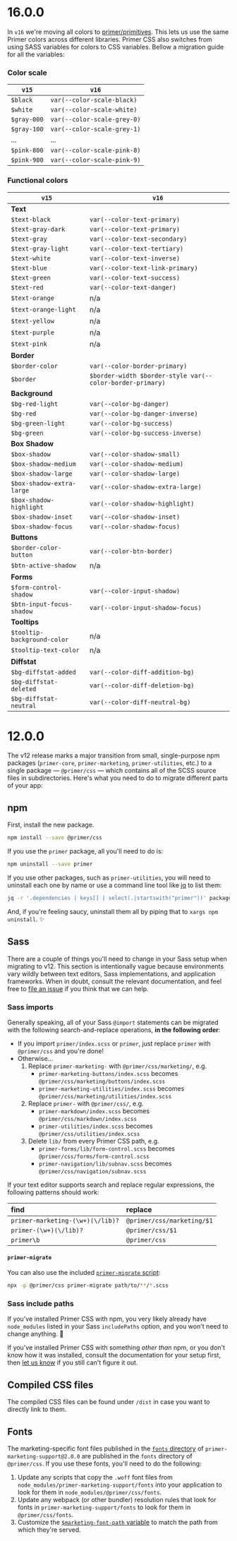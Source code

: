 # 16.0.0
In `v16` we're moving all colors to [primer/primitives](https://github.com/primer/primitives). This lets us use the same Primer colors across different libraries. Primer CSS also switches from using SASS variables for colors to CSS variables. Bellow a migration guide for all the variables:

### Color scale

`v15` | `v16`
--- | ---
`$black` | `var(--color-scale-black)`
`$white` | `var(--color-scale-white)`
`$gray-000` | `var(--color-scale-grey-0)`
`$gray-100` | `var(--color-scale-grey-1)`
... | ...
`$pink-800` | `var(--color-scale-pink-8)`
`$pink-900` | `var(--color-scale-pink-9)`

### Functional colors

`v15` | `v16`
--- | ---
**Text** |
`$text-black` | `var(--color-text-primary)`
`$text-gray-dark` | `var(--color-text-primary)`
`$text-gray` | `var(--color-text-secondary)`
`$text-gray-light` | `var(--color-text-tertiary)`
`$text-white` | `var(--color-text-inverse)`
`$text-blue` | `var(--color-text-link-primary)`
`$text-green` | `var(--color-text-success)`
`$text-red` | `var(--color-text-danger)`
`$text-orange` | n/a
`$text-orange-light` | n/a
`$text-yellow` | n/a
`$text-purple` | n/a
`$text-pink` | n/a
**Border** |
`$border-color` | `var(--color-border-primary)`
`$border` | `$border-width $border-style var(--color-border-primary)`
**Background** |
`$bg-red-light` | `var(--color-bg-danger)`
`$bg-red` | `var(--color-bg-danger-inverse)`
`$bg-green-light` | `var(--color-bg-success)`
`$bg-green` | `var(--color-bg-success-inverse)`
**Box Shadow** |
`$box-shadow` | `var(--color-shadow-small)`
`$box-shadow-medium` | `var(--color-shadow-medium)`
`$box-shadow-large` | `var(--color-shadow-large)`
`$box-shadow-extra-large` | `var(--color-shadow-extra-large)`
`$box-shadow-highlight` | `var(--color-shadow-highlight)`
`$box-shadow-inset` | `var(--color-shadow-inset)`
`$box-shadow-focus` | `var(--color-shadow-focus)`
**Buttons** |
`$border-color-button` | `var(--color-btn-border)`
`$btn-active-shadow` | n/a
**Forms** |
`$form-control-shadow` | `var(--color-input-shadow)`
`$btn-input-focus-shadow` | `var(--color-input-shadow-focus)`
**Tooltips** |
`$tooltip-background-color` | n/a
`$tooltip-text-color` | n/a
**Diffstat** |
`$bg-diffstat-added` | `var(--color-diff-addition-bg)`
`$bg-diffstat-deleted` | `var(--color-diff-deletion-bg)`
`$bg-diffstat-neutral` | `var(--color-diff-neutral-bg)`

# 12.0.0
The v12 release marks a major transition from small, single-purpose npm packages (`primer-core`, `primer-marketing`, `primer-utilities`, etc.) to a single package — `@primer/css` — which contains all of the SCSS source files in subdirectories. Here's what you need to do to migrate different parts of your app:

## npm
First, install the new package.

```sh
npm install --save @primer/css
```

If you use the `primer` package, all you'll need to do is:

```sh
npm uninstall --save primer
```

If you use other packages, such as `primer-utilities`, you will need to uninstall each one by name or use a command line tool like [jq](https://stedolan.github.io/jq/) to list them:

```sh
jq -r '.dependencies | keys[] | select(.|startswith("primer"))' package.json
```

And, if you're feeling saucy, uninstall them all by piping that to `xargs npm uninstall`. :sparkles:

## Sass
There are a couple of things you'll need to change in your Sass setup when migrating to v12. This section is intentionally vague because environments vary wildly between text editors, Sass implementations, and application frameworks. When in doubt, consult the relevant documentation, and feel free to [file an issue][help] if you think that we can help.

### Sass imports
Generally speaking, all of your Sass `@import` statements can be migrated with the following search-and-replace operations, **in the following order**:

* If you import `primer/index.scss` or `primer`, just replace `primer` with `@primer/css` and you're done!
* Otherwise...
    1. Replace `primer-marketing-` with `@primer/css/marketing/`, e.g.
        * `primer-marketing-buttons/index.scss` becomes `@primer/css/marketing/buttons/index.scss`
        * `primer-marketing-utilities/index.scss` becomes `@primer/css/marketing/utilities/index.scss`
    1. Replace `primer-` with `@primer/css/`, e.g.
        * `primer-markdown/index.scss` becomes `@primer/css/markdown/index.scss`
        * `primer-utilities/index.scss` becomes `@primer/css/utilities/index.scss`
    1. Delete `lib/` from every Primer CSS path, e.g.
        * `primer-forms/lib/form-control.scss` becomes `@primer/css/forms/form-control.scss`
        * `primer-navigation/lib/subnav.scss` becomes `@primer/css/navigation/subnav.scss`

If your text editor supports search and replace regular expressions, the following patterns should work:

| find | replace |
| :--- | :--- |
| `primer-marketing-(\w+)(\/lib)?` | `@primer/css/marketing/$1` |
| `primer-(\w+)(\/lib)?` | `@primer/css/$1` |
| `primer\b` | `@primer/css`

#### `primer-migrate`
You can also use the included [`primer-migrate` script](bin/primer-migrate):

```sh
npx -p @primer/css primer-migrate path/to/**/*.scss
```

### Sass include paths
If you've installed Primer CSS with npm, you very likely already have `node_modules` listed in your Sass `includePaths` option, and you won't need to change anything. :tada:

If you've installed Primer CSS with something _other than_ npm, or you don't know how it was installed, consult the documentation for your setup first, then [let us know][help] if you still can't figure it out.

## Compiled CSS files

The compiled CSS files can be found under `/dist` in case you want to directly link to them.

## Fonts
The marketing-specific font files published in the [`fonts` directory](https://unpkg.com/primer-marketing-support@2.0.0/fonts/) of `primer-marketing-support@2.0.0` are published in the `fonts` directory of `@primer/css`. If you use these fonts, you'll need to do the following:

1. Update any scripts that copy the `.woff` font files from `node_modules/primer-marketing-support/fonts` into your application to look for them in `node_modules/@primer/css/fonts`.
1. Update any webpack (or other bundler) resolution rules that look for fonts in `primer-marketing-support/fonts` to look for them in `@primer/css/fonts`.
1. Customize the [`$marketing-font-path` variable](src/marketing/support/variables.scss#L1) to match the path from which they're served.

[help]: https://github.com/primer/css/issues/new?title=Help!&labels=v12,migration
